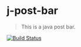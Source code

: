 # j-post-bar
> This is a java post bar.

[![Build Status](https://travis-ci.org/synFireCloud/j-post-bar.svg?branch=master)](https://travis-ci.org/synFireCloud/j-post-bar)